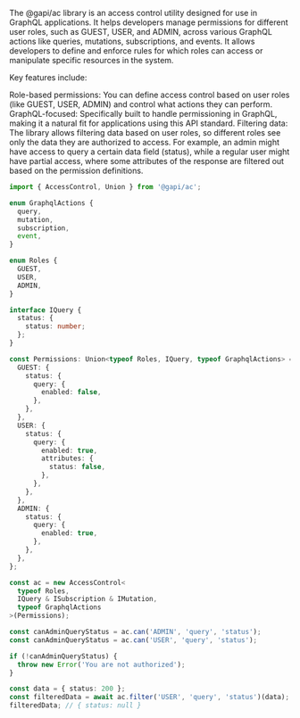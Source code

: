 The @gapi/ac library is an access control utility designed for use in GraphQL applications. It helps developers manage permissions for different user roles, such as GUEST, USER, and ADMIN, across various GraphQL actions like queries, mutations, subscriptions, and events. It allows developers to define and enforce rules for which roles can access or manipulate specific resources in the system.

Key features include:

Role-based permissions: You can define access control based on user roles (like GUEST, USER, ADMIN) and control what actions they can perform.
GraphQL-focused: Specifically built to handle permissioning in GraphQL, making it a natural fit for applications using this API standard.
Filtering data: The library allows filtering data based on user roles, so different roles see only the data they are authorized to access.
For example, an admin might have access to query a certain data field (status), while a regular user might have partial access, where some attributes of the response are filtered out based on the permission definitions.

```ts
import { AccessControl, Union } from '@gapi/ac';

enum GraphqlActions {
  query,
  mutation,
  subscription,
  event,
}

enum Roles {
  GUEST,
  USER,
  ADMIN,
}

interface IQuery {
  status: {
    status: number;
  };
}

const Permissions: Union<typeof Roles, IQuery, typeof GraphqlActions> = {
  GUEST: {
    status: {
      query: {
        enabled: false,
      },
    },
  },
  USER: {
    status: {
      query: {
        enabled: true,
        attributes: {
          status: false,
        },
      },
    },
  },
  ADMIN: {
    status: {
      query: {
        enabled: true,
      },
    },
  },
};

const ac = new AccessControl<
  typeof Roles,
  IQuery & ISubscription & IMutation,
  typeof GraphqlActions
>(Permissions);

const canAdminQueryStatus = ac.can('ADMIN', 'query', 'status');
const canAdminQueryStatus = ac.can('USER', 'query', 'status');

if (!canAdminQueryStatus) {
  throw new Error('You are not authorized');
}

const data = { status: 200 };
const filteredData = await ac.filter('USER', 'query', 'status')(data);
filteredData; // { status: null }
```
